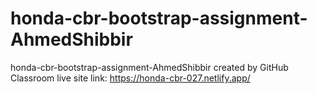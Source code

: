 # honda-cbr-bootstrap-assignment-AhmedShibbir
honda-cbr-bootstrap-assignment-AhmedShibbir created by GitHub Classroom
live site link: https://honda-cbr-027.netlify.app/
